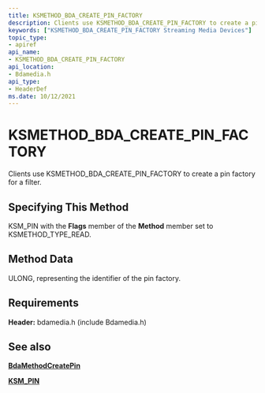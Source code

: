 ```yaml
---
title: KSMETHOD_BDA_CREATE_PIN_FACTORY
description: Clients use KSMETHOD_BDA_CREATE_PIN_FACTORY to create a pin factory for a filter.
keywords: ["KSMETHOD_BDA_CREATE_PIN_FACTORY Streaming Media Devices"]
topic_type:
- apiref
api_name:
- KSMETHOD_BDA_CREATE_PIN_FACTORY
api_location:
- Bdamedia.h
api_type:
- HeaderDef
ms.date: 10/12/2021
---
```


# KSMETHOD_BDA_CREATE_PIN_FACTORY

Clients use KSMETHOD_BDA_CREATE_PIN_FACTORY to create a pin factory for a filter.

## Specifying This Method

KSM_PIN with the **Flags** member of the **Method** member set to KSMETHOD_TYPE_READ.

## Method Data

ULONG, representing the identifier of the pin factory.

## Requirements

**Header:** bdamedia.h (include Bdamedia.h)

## See also

[**BdaMethodCreatePin**](/windows-hardware/drivers/ddi/bdasup/nf-bdasup-bdamethodcreatepin)

[**KSM_PIN**](/windows-hardware/drivers/ddi/bdasup/ns-bdasup-_ksm_pin)
